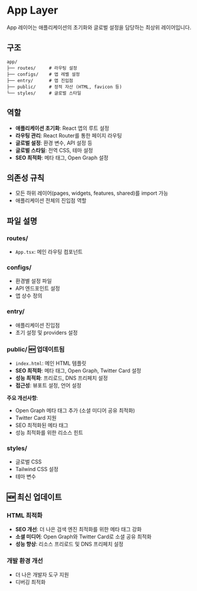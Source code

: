 # App Layer

App 레이어는 애플리케이션의 초기화와 글로벌 설정을 담당하는 최상위 레이어입니다.

## 구조

```
app/
├── routes/     # 라우팅 설정
├── configs/    # 앱 레벨 설정
├── entry/      # 앱 진입점
├── public/     # 정적 자산 (HTML, favicon 등)
└── styles/     # 글로벌 스타일
```

## 역할

- **애플리케이션 초기화**: React 앱의 루트 설정
- **라우팅 관리**: React Router를 통한 페이지 라우팅
- **글로벌 설정**: 환경 변수, API 설정 등
- **글로벌 스타일**: 전역 CSS, 테마 설정
- **SEO 최적화**: 메타 태그, Open Graph 설정

## 의존성 규칙

- 모든 하위 레이어(pages, widgets, features, shared)를 import 가능
- 애플리케이션 전체의 진입점 역할

## 파일 설명

### routes/

- `App.tsx`: 메인 라우팅 컴포넌트

### configs/

- 환경별 설정 파일
- API 엔드포인트 설정
- 앱 상수 정의

### entry/

- 애플리케이션 진입점
- 초기 설정 및 providers 설정

### public/ 🆕 업데이트됨

- `index.html`: 메인 HTML 템플릿
- **SEO 최적화**: 메타 태그, Open Graph, Twitter Card 설정
- **성능 최적화**: 프리로드, DNS 프리페치 설정
- **접근성**: 뷰포트 설정, 언어 설정

**주요 개선사항**:

- Open Graph 메타 태그 추가 (소셜 미디어 공유 최적화)
- Twitter Card 지원
- SEO 최적화된 메타 태그
- 성능 최적화를 위한 리소스 힌트

### styles/

- 글로벌 CSS
- Tailwind CSS 설정
- 테마 변수

## 🆕 최신 업데이트

### HTML 최적화

- **SEO 개선**: 더 나은 검색 엔진 최적화를 위한 메타 태그 강화
- **소셜 미디어**: Open Graph와 Twitter Card로 소셜 공유 최적화
- **성능 향상**: 리소스 프리로드 및 DNS 프리페치 설정

### 개발 환경 개선

- 더 나은 개발자 도구 지원
- 디버깅 최적화
